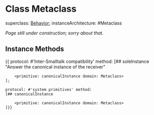 # Class Metaclass

superclass: [Behavior](Behavior);
instanceArchitecture: #Metaclass

_Page still under construction; sorry about that._

## Instance Methods
{{
	protocol: #'Inter-Smalltalk compatibility' method: 
	[## soleInstance
		"Answer the canonical instance of the receiver"
		
		<primitive: canonicalInstance domain: Metaclass>
	];

	protocol: #'system primitives' method:
	[## canonicalInstance

		<primitive: canonicalInstance domain: Metaclass>
	]}}